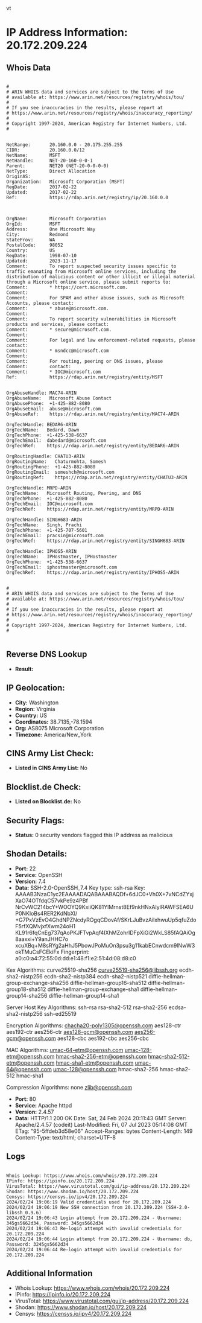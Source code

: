 vt
# IP Address Information: 20.172.209.224

## Whois Data
```

#
# ARIN WHOIS data and services are subject to the Terms of Use
# available at: https://www.arin.net/resources/registry/whois/tou/
#
# If you see inaccuracies in the results, please report at
# https://www.arin.net/resources/registry/whois/inaccuracy_reporting/
#
# Copyright 1997-2024, American Registry for Internet Numbers, Ltd.
#


NetRange:       20.160.0.0 - 20.175.255.255
CIDR:           20.160.0.0/12
NetName:        MSFT
NetHandle:      NET-20-160-0-0-1
Parent:         NET20 (NET-20-0-0-0-0)
NetType:        Direct Allocation
OriginAS:       
Organization:   Microsoft Corporation (MSFT)
RegDate:        2017-02-22
Updated:        2017-02-22
Ref:            https://rdap.arin.net/registry/ip/20.160.0.0



OrgName:        Microsoft Corporation
OrgId:          MSFT
Address:        One Microsoft Way
City:           Redmond
StateProv:      WA
PostalCode:     98052
Country:        US
RegDate:        1998-07-10
Updated:        2023-11-17
Comment:        To report suspected security issues specific to traffic emanating from Microsoft online services, including the distribution of malicious content or other illicit or illegal material through a Microsoft online service, please submit reports to:
Comment:        * https://cert.microsoft.com.  
Comment:        
Comment:        For SPAM and other abuse issues, such as Microsoft Accounts, please contact:
Comment:        * abuse@microsoft.com.  
Comment:        
Comment:        To report security vulnerabilities in Microsoft products and services, please contact:
Comment:        * secure@microsoft.com.  
Comment:        
Comment:        For legal and law enforcement-related requests, please contact:
Comment:        * msndcc@microsoft.com
Comment:        
Comment:        For routing, peering or DNS issues, please 
Comment:        contact:
Comment:        * IOC@microsoft.com
Ref:            https://rdap.arin.net/registry/entity/MSFT


OrgAbuseHandle: MAC74-ARIN
OrgAbuseName:   Microsoft Abuse Contact
OrgAbusePhone:  +1-425-882-8080 
OrgAbuseEmail:  abuse@microsoft.com
OrgAbuseRef:    https://rdap.arin.net/registry/entity/MAC74-ARIN

OrgTechHandle: BEDAR6-ARIN
OrgTechName:   Bedard, Dawn 
OrgTechPhone:  +1-425-538-6637 
OrgTechEmail:  dabedard@microsoft.com
OrgTechRef:    https://rdap.arin.net/registry/entity/BEDAR6-ARIN

OrgRoutingHandle: CHATU3-ARIN
OrgRoutingName:   Chaturmohta, Somesh 
OrgRoutingPhone:  +1-425-882-8080 
OrgRoutingEmail:  someshch@microsoft.com
OrgRoutingRef:    https://rdap.arin.net/registry/entity/CHATU3-ARIN

OrgTechHandle: MRPD-ARIN
OrgTechName:   Microsoft Routing, Peering, and DNS
OrgTechPhone:  +1-425-882-8080 
OrgTechEmail:  IOC@microsoft.com
OrgTechRef:    https://rdap.arin.net/registry/entity/MRPD-ARIN

OrgTechHandle: SINGH683-ARIN
OrgTechName:   Singh, Prachi 
OrgTechPhone:  +1-425-707-5601 
OrgTechEmail:  pracsin@microsoft.com
OrgTechRef:    https://rdap.arin.net/registry/entity/SINGH683-ARIN

OrgTechHandle: IPHOS5-ARIN
OrgTechName:   IPHostmaster, IPHostmaster 
OrgTechPhone:  +1-425-538-6637 
OrgTechEmail:  iphostmaster@microsoft.com
OrgTechRef:    https://rdap.arin.net/registry/entity/IPHOS5-ARIN


#
# ARIN WHOIS data and services are subject to the Terms of Use
# available at: https://www.arin.net/resources/registry/whois/tou/
#
# If you see inaccuracies in the results, please report at
# https://www.arin.net/resources/registry/whois/inaccuracy_reporting/
#
# Copyright 1997-2024, American Registry for Internet Numbers, Ltd.
#


```
## Reverse DNS Lookup
- **Result:** 

## IP Geolocation:
- **City:** Washington
- **Region:** Virginia
- **Country:** US
- **Coordinates:** 38.7135,-78.1594
- **Org:** AS8075 Microsoft Corporation
- **Timezone:** America/New_York

## CINS Army List Check:
- **Listed in CINS Army List:** 
No

## Blocklist.de Check:
- **Listed on Blocklist.de:** 
No

## Security Flags:
- **Status:** 0 security vendors flagged this IP address as malicious

## Shodan Details:
- **Port:** 22
- **Service:** OpenSSH
- **Version:** 7.4
- **Data:** SSH-2.0-OpenSSH_7.4
Key type: ssh-rsa
Key: AAAAB3NzaC1yc2EAAAADAQABAAABAQDf+6dJC0+Vh0X+7vNCdZYxjXaO74OTfdqC57vkPe9z4PBf
NrCvWC214bcY+WOOYQ9KxiiQK81YlMrnst8Ef9nkHNxAlyIRAWFSEA6UP0NKloBs4RER2KdNbXl/
+G7PxVzEvO4GhdNPZNcdyROgqCDovAf/SKrLJuBvzAilxhwuUp5qfuZdoF5rfXQMvjxfXwm24oH1
KL91r6fqCnEg737qAoPKJFTvpAqf4IXhMZohrIDFpXiGi2WkLS85fAQAiOg8aaxxi+Y9anJHHC7o
xcuXBq+M8sRYg2aHhJ5PbowJPoMuOn3psu3g11kabECnwdcm9lNwW3okTMuCsFCEkiFx
Fingerprint: a0:c0:a4:72:55:0d:dd:e1:48:f1:e2:51:4d:08:d8:c0

Kex Algorithms:
	curve25519-sha256
	curve25519-sha256@libssh.org
	ecdh-sha2-nistp256
	ecdh-sha2-nistp384
	ecdh-sha2-nistp521
	diffie-hellman-group-exchange-sha256
	diffie-hellman-group16-sha512
	diffie-hellman-group18-sha512
	diffie-hellman-group-exchange-sha1
	diffie-hellman-group14-sha256
	diffie-hellman-group14-sha1

Server Host Key Algorithms:
	ssh-rsa
	rsa-sha2-512
	rsa-sha2-256
	ecdsa-sha2-nistp256
	ssh-ed25519

Encryption Algorithms:
	chacha20-poly1305@openssh.com
	aes128-ctr
	aes192-ctr
	aes256-ctr
	aes128-gcm@openssh.com
	aes256-gcm@openssh.com
	aes128-cbc
	aes192-cbc
	aes256-cbc

MAC Algorithms:
	umac-64-etm@openssh.com
	umac-128-etm@openssh.com
	hmac-sha2-256-etm@openssh.com
	hmac-sha2-512-etm@openssh.com
	hmac-sha1-etm@openssh.com
	umac-64@openssh.com
	umac-128@openssh.com
	hmac-sha2-256
	hmac-sha2-512
	hmac-sha1

Compression Algorithms:
	none
	zlib@openssh.com


- **Port:** 80
- **Service:** Apache httpd
- **Version:** 2.4.57
- **Data:** HTTP/1.1 200 OK
Date: Sat, 24 Feb 2024 20:11:43 GMT
Server: Apache/2.4.57 (codeit)
Last-Modified: Fri, 07 Jul 2023 05:14:08 GMT
ETag: "95-5ffdeb3d58e06"
Accept-Ranges: bytes
Content-Length: 149
Content-Type: text/html; charset=UTF-8



## Logs
```

Whois Lookup: https://www.whois.com/whois/20.172.209.224
IPinfo: https://ipinfo.io/20.172.209.224
VirusTotal: https://www.virustotal.com/gui/ip-address/20.172.209.224
Shodan: https://www.shodan.io/host/20.172.209.224
Censys: https://censys.io/ipv4/20.172.209.224
2024/02/24 19:06:19 Valid credentials used for 20.172.209.224
2024/02/24 19:06:19 New SSH connection from 20.172.209.224 (SSH-2.0-libssh_0.9.6)
2024/02/24 19:06:43 Login attempt from 20.172.209.224 - Username: 345gs5662d34, Password: 345gs5662d34
2024/02/24 19:06:43 Re-login attempt with invalid credentials for 20.172.209.224
2024/02/24 19:06:44 Login attempt from 20.172.209.224 - Username: db, Password: 3245gs5662d34
2024/02/24 19:06:44 Re-login attempt with invalid credentials for 20.172.209.224

```
## Additional Information
- Whois Lookup: https://www.whois.com/whois/20.172.209.224
- IPinfo: https://ipinfo.io/20.172.209.224
- VirusTotal: https://www.virustotal.com/gui/ip-address/20.172.209.224
- Shodan: https://www.shodan.io/host/20.172.209.224
- Censys: https://censys.io/ipv4/20.172.209.224

